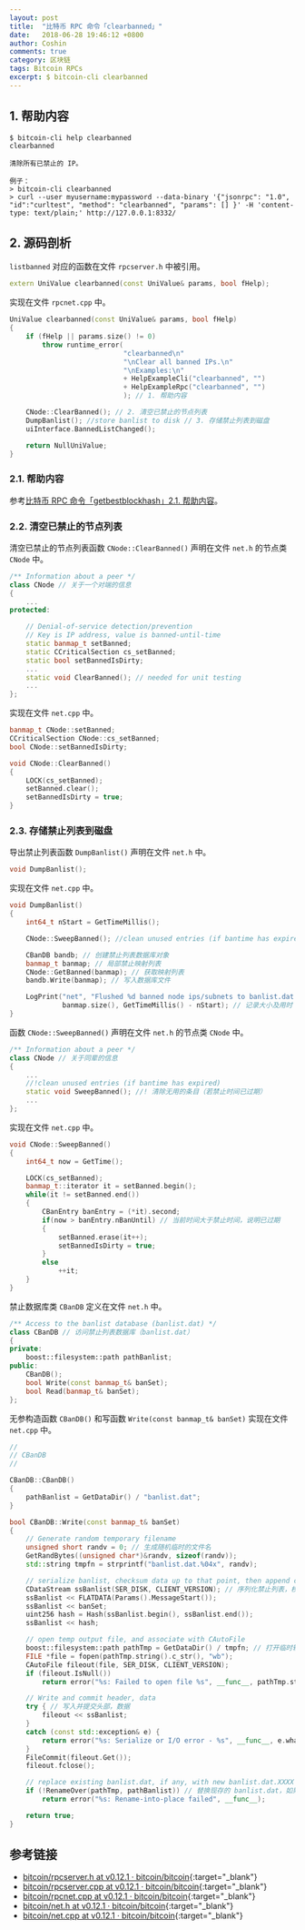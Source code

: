 ```yaml
---
layout: post
title:  "比特币 RPC 命令「clearbanned」"
date:   2018-06-28 19:46:12 +0800
author: Coshin
comments: true
category: 区块链
tags: Bitcoin RPCs
excerpt: $ bitcoin-cli clearbanned
---
```

## 1. 帮助内容

```shell
$ bitcoin-cli help clearbanned
clearbanned

清除所有已禁止的 IP。

例子：
> bitcoin-cli clearbanned
> curl --user myusername:mypassword --data-binary '{"jsonrpc": "1.0", "id":"curltest", "method": "clearbanned", "params": [] }' -H 'content-type: text/plain;' http://127.0.0.1:8332/
```

## 2. 源码剖析

`listbanned` 对应的函数在文件 `rpcserver.h` 中被引用。

```cpp
extern UniValue clearbanned(const UniValue& params, bool fHelp);
```

实现在文件 `rpcnet.cpp` 中。

```cpp
UniValue clearbanned(const UniValue& params, bool fHelp)
{
    if (fHelp || params.size() != 0)
        throw runtime_error(
                            "clearbanned\n"
                            "\nClear all banned IPs.\n"
                            "\nExamples:\n"
                            + HelpExampleCli("clearbanned", "")
                            + HelpExampleRpc("clearbanned", "")
                            ); // 1. 帮助内容

    CNode::ClearBanned(); // 2. 清空已禁止的节点列表
    DumpBanlist(); //store banlist to disk // 3. 存储禁止列表到磁盘
    uiInterface.BannedListChanged();

    return NullUniValue;
}
```

### 2.1. 帮助内容

参考[比特币 RPC 命令「getbestblockhash」2.1. 帮助内容](/blog/2018/05/bitcoin-rpc-getbestblockhash.html#21-帮助内容)。

### 2.2. 清空已禁止的节点列表

清空已禁止的节点列表函数 `CNode::ClearBanned()` 声明在文件 `net.h` 的节点类 `CNode` 中。

```cpp
/** Information about a peer */
class CNode // 关于一个对端的信息
{
    ...
protected:

    // Denial-of-service detection/prevention
    // Key is IP address, value is banned-until-time
    static banmap_t setBanned;
    static CCriticalSection cs_setBanned;
    static bool setBannedIsDirty;
    ...
    static void ClearBanned(); // needed for unit testing
    ...
};
```

实现在文件 `net.cpp` 中。

```cpp
banmap_t CNode::setBanned;
CCriticalSection CNode::cs_setBanned;
bool CNode::setBannedIsDirty;

void CNode::ClearBanned()
{
    LOCK(cs_setBanned);
    setBanned.clear();
    setBannedIsDirty = true;
}
```

### 2.3. 存储禁止列表到磁盘

导出禁止列表函数 `DumpBanlist()` 声明在文件 `net.h` 中。

```cpp
void DumpBanlist();
```

实现在文件 `net.cpp` 中。

```cpp
void DumpBanlist()
{
    int64_t nStart = GetTimeMillis();

    CNode::SweepBanned(); //clean unused entries (if bantime has expired)

    CBanDB bandb; // 创建禁止列表数据库对象
    banmap_t banmap; // 局部禁止映射列表
    CNode::GetBanned(banmap); // 获取映射列表
    bandb.Write(banmap); // 写入数据库文件

    LogPrint("net", "Flushed %d banned node ips/subnets to banlist.dat  %dms\n",
             banmap.size(), GetTimeMillis() - nStart); // 记录大小及用时
}
```

函数 `CNode::SweepBanned()` 声明在文件 `net.h` 的节点类 `CNode` 中。

```cpp
/** Information about a peer */
class CNode // 关于同辈的信息
{
    ...
    //!clean unused entries (if bantime has expired)
    static void SweepBanned(); //! 清除无用的条目（若禁止时间已过期）
    ...
};
```

实现在文件 `net.cpp` 中。

```cpp
void CNode::SweepBanned()
{
    int64_t now = GetTime();

    LOCK(cs_setBanned);
    banmap_t::iterator it = setBanned.begin();
    while(it != setBanned.end())
    {
        CBanEntry banEntry = (*it).second;
        if(now > banEntry.nBanUntil) // 当前时间大于禁止时间，说明已过期
        {
            setBanned.erase(it++);
            setBannedIsDirty = true;
        }
        else
            ++it;
    }
}
```

禁止数据库类 `CBanDB` 定义在文件 `net.h` 中。

```cpp
/** Access to the banlist database (banlist.dat) */
class CBanDB // 访问禁止列表数据库（banlist.dat）
{
private:
    boost::filesystem::path pathBanlist;
public:
    CBanDB();
    bool Write(const banmap_t& banSet);
    bool Read(banmap_t& banSet);
};
```

无参构造函数 `CBanDB()` 和写函数 `Write(const banmap_t& banSet)` 实现在文件 `net.cpp` 中。

```cpp
//
// CBanDB
//

CBanDB::CBanDB()
{
    pathBanlist = GetDataDir() / "banlist.dat";
}

bool CBanDB::Write(const banmap_t& banSet)
{
    // Generate random temporary filename
    unsigned short randv = 0; // 生成随机临时的文件名
    GetRandBytes((unsigned char*)&randv, sizeof(randv));
    std::string tmpfn = strprintf("banlist.dat.%04x", randv);

    // serialize banlist, checksum data up to that point, then append csum
    CDataStream ssBanlist(SER_DISK, CLIENT_VERSION); // 序列化禁止列表，校验和数据到那一点，然后追加校验和
    ssBanlist << FLATDATA(Params().MessageStart());
    ssBanlist << banSet;
    uint256 hash = Hash(ssBanlist.begin(), ssBanlist.end());
    ssBanlist << hash;

    // open temp output file, and associate with CAutoFile
    boost::filesystem::path pathTmp = GetDataDir() / tmpfn; // 打开临时输出文件，并关联 CAutoFile
    FILE *file = fopen(pathTmp.string().c_str(), "wb");
    CAutoFile fileout(file, SER_DISK, CLIENT_VERSION);
    if (fileout.IsNull())
        return error("%s: Failed to open file %s", __func__, pathTmp.string());

    // Write and commit header, data
    try { // 写入并提交头部，数据
        fileout << ssBanlist;
    }
    catch (const std::exception& e) {
        return error("%s: Serialize or I/O error - %s", __func__, e.what());
    }
    FileCommit(fileout.Get());
    fileout.fclose();

    // replace existing banlist.dat, if any, with new banlist.dat.XXXX
    if (!RenameOver(pathTmp, pathBanlist)) // 替换现存的 banlist.dat，如果存在，使用新的 banlist.dat.XXXX
        return error("%s: Rename-into-place failed", __func__);

    return true;
}
```

## 参考链接

* [bitcoin/rpcserver.h at v0.12.1 · bitcoin/bitcoin](https://github.com/bitcoin/bitcoin/blob/v0.12.1/src/rpcserver.h){:target="_blank"}
* [bitcoin/rpcserver.cpp at v0.12.1 · bitcoin/bitcoin](https://github.com/bitcoin/bitcoin/blob/v0.12.1/src/rpcserver.cpp){:target="_blank"}
* [bitcoin/rpcnet.cpp at v0.12.1 · bitcoin/bitcoin](https://github.com/bitcoin/bitcoin/blob/v0.12.1/src/rpcnet.cpp){:target="_blank"}
* [bitcoin/net.h at v0.12.1 · bitcoin/bitcoin](https://github.com/bitcoin/bitcoin/blob/v0.12.1/src/net.h){:target="_blank"}
* [bitcoin/net.cpp at v0.12.1 · bitcoin/bitcoin](https://github.com/bitcoin/bitcoin/blob/v0.12.1/src/net.cpp){:target="_blank"}
